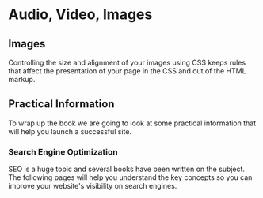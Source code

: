 # Audio, Video, Images

## Images
Controlling the size and alignment of your images using CSS keeps rules that affect the presentation of your page in the CSS and out of the HTML markup.

## Practical Information
To wrap up the book we are going to look at some practical information that will help you launch a successful site.

### Search Engine Optimization
SEO is a huge topic and several books have been written on the subject. The following pages will help you understand the key concepts so you can improve your website's visibility on search engines.